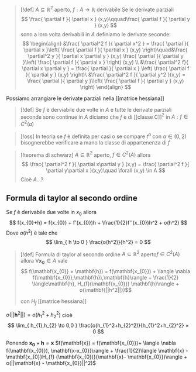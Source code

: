 >[!def]
>$A \subseteq \mathbb{R}^2$ aperto, $f : A \to \mathbb{R}$ derivabile
>Se le derivate parziali
>$$ \frac{ \partial f }{ \partial x } (x,y)\qquad\frac{ \partial f }{ \partial y } (x,y) $$
>sono a loro volta derivabili in $A$ definiamo le derivate seconde:
> $$ \begin{align}
> &\frac{ \partial^2 f  }{ \partial x^2 } = \frac{ \partial  }{ \partial x }\left( \frac{ \partial f }{ \partial x } (x,y) \right)\quad&\frac{ \partial^2 y }{ \partial x \partial y  } (x,y)  \frac{ \partial  }{ \partial y }\left( \frac{ \partial f }{ \partial x }  \right) (x,y) \\
>&\frac{ \partial^2 f}{ \partial x \partial y } = \frac{ \partial  }{ \partial x } \left( \frac{ \partial f }{ \partial y } (x,y) \right)\ &\frac{ \partial^2 f }{ \partial y^2 }(x,y) = \frac{ \partial  }{ \partial y }\left( \frac{ \partial f }{ \partial y } (x,y) \right)       
>\end{align} $$


Possiamo arrangiare le derivate parziali nella [[matrice hessiana]]




>[!def]
>Se $f$ è derviabile due volte in $A$ e tutte le derivate parziali seconde sono continue in $A$ diciamo che $f$ è di [[classe C]]$^2$ in $A : f \in C^2(a)$

>[!oss]
>In teoria se $f$ è definita per casi o se compare $t^\alpha$ con $\alpha \in (0,2)$ bisognerebbe verificare a mano la classe di appartenenza di $f$


>[!teorema di schwarz]
>$A \subseteq \mathbb{R}^2$ aperto, $f \in C^2(A)$ allora
> $$ \frac{ \partial^2 f }{ \partial x\partial y } (x,y) = \frac{ \partial^2 f }{ \partial y\partial x }(x,y)\quad \forall (x,y) \in A   $$
> Cioè $A\dots ?$


## Formula di taylor al secondo ordine

Se $f$ è derivabile due volte in $x_{0}$ allora
$$ f(x_{0}+h) = f(x_{0}) + f'(x_{0})h + \frac{1}{2}f''(x_{0})h^2 + o(h^2) $$
Dove $o(h^2)$ è tale che
$$ \lim_{ h \to 0 } \frac{o(h^2)}{h^2} = 0 $$

>[!def] Formula di taylor al secondo ordine
>$A \subseteq \mathbb{R}^2$ aperto$f \in C^2(A)$ allora $\forall \mathbf{x_{0}} \in A$ vale
>$$ f(\mathbf{x_{0}} + \mathbf{h}) = f(\mathbf{x_{0}}) + \langle \nabla f(\mathbf{x_{0}},\mathbf{h}),\mathbf{h}\rangle + \frac{1}{2} \langle\mathbf{h}, H_{f}(\mathbf{x_{0}}) \mathbf{h}\rangle + o(\mathbf{||h^2||})$$
>
>con $H_{f}$ [[matrice hessiana]]

$o(||\mathbf{h}^2||) = o(h_{1}^2+h_{2}^2)$ cioè
$$ \lim_{ h_{1},h_{2} \to 0,0 } \frac{o(h_{1}^2+h_{2}^2)}{h_{1}^2+h_{2}^2} = 0 $$

Ponendo $\mathbf{x_{0}}+\mathbf{h} = \mathbf{x}$
$f(\mathbf{x}) = f(\mathbf{x_{0}})+ \langle \nabla f(\mathbf{x_{0}}), \mathbf{x-x_{0}}\rangle + \frac{1}{2}\langle \mathbf{x} - \mathbf{x_{0}}H_{f} (\mathbf{x_{0})}(\mathbf{x}- \mathbf{x_{0}})\rangle + o(||\mathbf{x} - \mathbf{x_{0}}||^2)$

